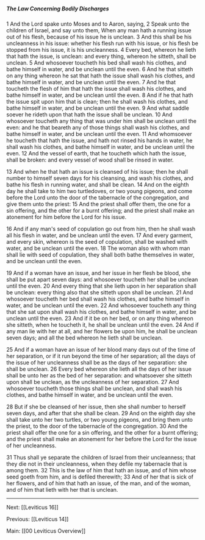 ##### The Law Concerning Bodily Discharges

1 And the Lord spake unto Moses and to Aaron, saying, 2 Speak unto the children of Israel, and say unto them, When any man hath a running issue out of his flesh, because of his issue he is unclean. 3 And this shall be his uncleanness in his issue: whether his flesh run with his issue, or his flesh be stopped from his issue, it is his uncleanness. 4 Every bed, whereon he lieth that hath the issue, is unclean: and every thing, whereon he sitteth, shall be unclean. 5 And whosoever toucheth his bed shall wash his clothes, and bathe himself in water, and be unclean until the even. 6 And he that sitteth on any thing whereon he sat that hath the issue shall wash his clothes, and bathe himself in water, and be unclean until the even. 7 And he that toucheth the flesh of him that hath the issue shall wash his clothes, and bathe himself in water, and be unclean until the even. 8 And if he that hath the issue spit upon him that is clean; then he shall wash his clothes, and bathe himself in water, and be unclean until the even. 9 And what saddle soever he rideth upon that hath the issue shall be unclean. 10 And whosoever toucheth any thing that was under him shall be unclean until the even: and he that beareth any of those things shall wash his clothes, and bathe himself in water, and be unclean until the even. 11 And whomsoever he toucheth that hath the issue, and hath not rinsed his hands in water, he shall wash his clothes, and bathe himself in water, and be unclean until the even. 12 And the vessel of earth, that he toucheth which hath the issue, shall be broken: and every vessel of wood shall be rinsed in water.

13 And when he that hath an issue is cleansed of his issue; then he shall number to himself seven days for his cleansing, and wash his clothes, and bathe his flesh in running water, and shall be clean. 14 And on the eighth day he shall take to him two turtledoves, or two young pigeons, and come before the Lord unto the door of the tabernacle of the congregation, and give them unto the priest: 15 And the priest shall offer them, the one for a sin offering, and the other for a burnt offering; and the priest shall make an atonement for him before the Lord for his issue.

16 And if any man's seed of copulation go out from him, then he shall wash all his flesh in water, and be unclean until the even. 17 And every garment, and every skin, whereon is the seed of copulation, shall be washed with water, and be unclean until the even. 18 The woman also with whom man shall lie with seed of copulation, they shall both bathe themselves in water, and be unclean until the even.

19 And if a woman have an issue, and her issue in her flesh be blood, she shall be put apart seven days: and whosoever toucheth her shall be unclean until the even. 20 And every thing that she lieth upon in her separation shall be unclean: every thing also that she sitteth upon shall be unclean. 21 And whosoever toucheth her bed shall wash his clothes, and bathe himself in water, and be unclean until the even. 22 And whosoever toucheth any thing that she sat upon shall wash his clothes, and bathe himself in water, and be unclean until the even. 23 And if it be on her bed, or on any thing whereon she sitteth, when he toucheth it, he shall be unclean until the even. 24 And if any man lie with her at all, and her flowers be upon him, he shall be unclean seven days; and all the bed whereon he lieth shall be unclean.

25 And if a woman have an issue of her blood many days out of the time of her separation, or if it run beyond the time of her separation; all the days of the issue of her uncleanness shall be as the days of her separation: she shall be unclean. 26 Every bed whereon she lieth all the days of her issue shall be unto her as the bed of her separation: and whatsoever she sitteth upon shall be unclean, as the uncleanness of her separation. 27 And whosoever toucheth those things shall be unclean, and shall wash his clothes, and bathe himself in water, and be unclean until the even. 

28 But if she be cleansed of her issue, then she shall number to herself seven days, and after that she shall be clean. 29 And on the eighth day she shall take unto her two turtles, or two young pigeons, and bring them unto the priest, to the door of the tabernacle of the congregation. 30 And the priest shall offer the one for a sin offering, and the other for a burnt offering; and the priest shall make an atonement for her before the Lord for the issue of her uncleanness.

31 Thus shall ye separate the children of Israel from their uncleanness; that they die not in their uncleanness, when they defile my tabernacle that is among them. 32 This is the law of him that hath an issue, and of him whose seed goeth from him, and is defiled therewith; 33 And of her that is sick of her flowers, and of him that hath an issue, of the man, and of the woman, and of him that lieth with her that is unclean.

---
Next: [[Leviticus 16]]

Previous: [[Leviticus 14]]

Main: [[00 Leviticus Overview]]